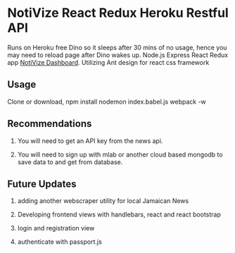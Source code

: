 # NotiVize React Redux Heroku Restful API

Runs on Heroku free Dino so it sleeps after 30 mins of no usage, hence you may need to reload page after Dino wakes up.
Node.js Express React Redux  app [NotiVize Dashboard](https://notivize.herokuapp.com/dashboard).
Utilizing Ant design for react css framework

## Usage

Clone or download,
npm install
nodemon index.babel.js
webpack -w

## Recommendations

1) You will need to get an API key from the news api.

2) You will need to sign up with mlab or another cloud based mongodb to save data to and get from database.

## Future Updates

1) adding another webscraper utility for local Jamaican News

2) Developing frontend views with handlebars, react and react bootstrap

3) login and registration view

4) authenticate with passport.js
